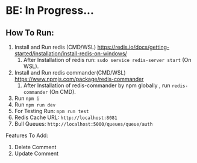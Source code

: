 # BE: In Progress...

## How To Run:

1. Install and Run redis (CMD/WSL) https://redis.io/docs/getting-started/installation/install-redis-on-windows/
    1. After Installation of redis run: `sudo service redis-server start` (On WSL).
2. Install and Run redis commander(CMD/WSL) https://www.npmjs.com/package/redis-commander
    1. After Installation of redis-commander by npm globally , run `redis-commander` (On CMD).
3. Run `npm i`
4. Run `npm run dev`
5. For Testing Run: `npm run test`
6. Redis Cache URL: `http://localhost:8081`
7. Bull Queues: `http://localhost:5000/queues/queue/auth`


Features To Add:
1. Delete Comment
2. Update Comment
